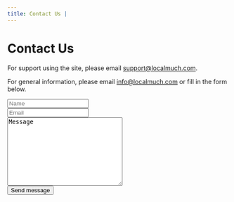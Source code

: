 ```yaml
---
title: Contact Us |
---
```

<h1>Contact Us</h1>
<p>For support using the site, please email <a href="mailto:support@localmuch.com">support@localmuch.com</a>.</p>
<p>For general information, please email <a href="mailto:info@localmuch.com">info@localmuch.com</a> or fill in the form below.</p>

<form action="https://formspree.io/info@localmuch.com" method="POST">
<input type="text" name="name" placeholder="Name"><br />
<input type="email" name="_replyto" placeholder="Email"><br />
<textarea name="message" cols="30" rows="10">Message</textarea><br />
<input type="Submit" value="Send message" />
</form>
